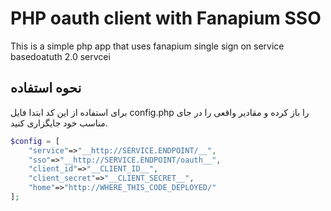 PHP oauth client with Fanapium SSO
==================================
This is a simple php app that uses fanapium single sign on service  basedoatuth 2.0 servcei

نحوه استفاده
------

برای استفاده از این کد ابتدا فایل config.php را باز کرده و مقادیر واقعی را در جای مناسب خود جایگزاری کنید.
</div>

```php
$config = [
    "service"=>"__http://SERVICE.ENDPOINT/__",
    "sso"=>"__http://SERVICE.ENDPOINT/oauth__",
    "client_id"=>"__CLIENT_ID__",
    "client_secret"=>"__CLIENT_SECRET__",
    "home"=>"http://WHERE_THIS_CODE_DEPLOYED/"
];
```